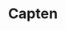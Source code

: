 ---
title: "Capten"
description: "It’s been a bloody long ride, but Cinderblock has officially launched!"

url: capten
draft: false

navigation:
  logo: "images/icons/capten.svg"
  logo_text: "Capten"
  logo_text_color: "secblack"
  
  menu:
  - name: "Test 1"
    url: "/"
  - name: "Another 2"
    url: "/"
  - name: "Test 3"
    url: "/"

  navigation_button:
    enable: true
    icon: "far fa-user"
    label: "Log In"
    link: "#!"
  navigation_button_two:
    enable: true
    label: "Book Demo"
    link: "#!"

banner:
  bg_color: "#fa9e26"
  subtitle: "We Are Delta"
  title: "get fastest loan with smart way A seating home"
  description: "Lorem ipsum dolor sit amet, consetetur sadipscing elitr, diam nonumy eirmod tempor invidunt ut labore dolore magna"
  image: images/banner-about.png
  button:
    enable: true
    label: "Get started now"
    icon: "fas fa-arrow-right"
    link: "contact/"
  video_button:
    enable: true
    label: "Watch demo"
    video_url: "https://www.youtube.com/embed/dyZcRRWiuuw"

# image_and_content_block
image_and_content_block:
  enable: true
  blocks:
  - subtitle: "We Are Delta"
    subtitle_color: ""
    title: "Lots of people love us, <br> and we're also."
    title_color: ""
    image: "images/block-image-01.png"
    content_position: "right" # Value will be - "left/right"
    bg_color: false
    content: |
      Vestibulum ante ipsum primis in faucibus orci luctus et ultrices posuere cubilia Curae; Donec velit neque, auctor sit amet aliquam vel, ullamcorper sit amet ligula estibulum.

      * luctus et ultrices uere cubia Curae Donec verglit
      * Neque auctor congue leo eget malesuada Vivamus
      * Sit amet dui Nulla quis lorem ut libero malesuada feugiat
      * Donec verglit neque, auctor congue leo  malesuada.

  - subtitle: "We Are Delta"
    subtitle_color: ""
    title: "Lots of people love us, <br> and we're also."
    title_color: ""
    image: "images/block-image-01.png"
    content_position: "left" # Value will be - "left/right"
    bg_color: "#e9f1ff"
    content: |
      Vestibulum ante ipsum primis in faucibus orci luctus et ultrices posuere cubilia Curae; Donec velit neque, auctor sit amet aliquam vel, ullamcorper sit amet ligula estibulum.

      * luctus et ultrices uere cubia Curae Donec verglit
      * Neque auctor congue leo eget malesuada Vivamus
      * Sit amet dui Nulla quis lorem ut libero malesuada feugiat
      * Donec verglit neque, auctor congue leo  malesuada.

  - subtitle: "We Are Delta"
    subtitle_color: ""
    title: "Lots of people love us, <br> and we're also."
    title_color: ""
    image: "images/block-image-01.png"
    content_position: "right" # Value will be - "left/right"
    bg_color: false
    content: |
      Vestibulum ante ipsum primis in faucibus orci luctus et ultrices posuere cubilia Curae; Donec velit neque, auctor sit amet aliquam vel, ullamcorper sit amet ligula estibulum.

      * luctus et ultrices uere cubia Curae Donec verglit
      * Neque auctor congue leo eget malesuada Vivamus
      * Sit amet dui Nulla quis lorem ut libero malesuada feugiat
      * Donec verglit neque, auctor congue leo  malesuada.
  
call_to_action:
  enable: true
  title: ""
  subtitle: ""
  image: ""
  button_label: ""
  button_link: ""
---